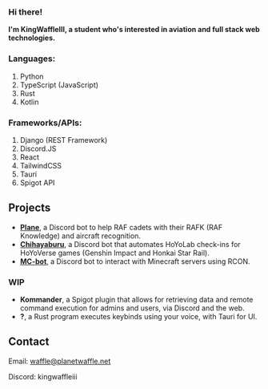 ### Hi there!

**I'm KingWaffleIII, a student who's interested in aviation and full stack web technologies.**

### Languages:
1. Python
2. TypeScript (JavaScript)
3. Rust
4. Kotlin

### Frameworks/APIs:
1. Django (REST Framework)
2. Discord.JS
3. React
4. TailwindCSS
5. Tauri
6. Spigot API

## Projects
- **[Plane](https://github.com/KingWaffleIII/Plane)**, a Discord bot to help RAF cadets with their RAFK (RAF Knowledge) and aircraft recognition.
- **[Chihayaburu](https://github.com/KingWaffleIII/Chihayaburu)**, a Discord bot that automates HoYoLab check-ins for HoYoVerse games (Genshin Impact and Honkai Star Rail).
- **[MC-bot](https://github.com/KingWaffleIII/MC-bot)**, a Discord bot to interact with Minecraft servers using RCON.

### WIP
- **Kommander**, a Spigot plugin that allows for retrieving data and remote command execution for admins and users, via Discord and the web.
- **?**, a Rust program executes keybinds using your voice, with Tauri for UI.


## Contact
Email: waffle@planetwaffle.net

Discord: kingwaffleiii
